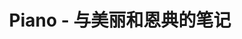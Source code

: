 ---
description: 记事本 app，手指长按有翻地效果。
layout: post
results:
- primaryGenreName: Productivity
  version: '1.03'
  genreIds:
  - '6007'
  - '6002'
  formattedPrice: 免费
  artworkUrl60: http://is4.mzstatic.com/image/thumb/Purple122/v4/e7/d0/f5/e7d0f5b5-72e2-bd8b-4d8f-220a9977181a/source/60x60bb.jpg
  minimumOsVersion: '10.0'
  appletvScreenshotUrls: &a []
  sellerName: changi kim
  supportedDevices:
  - iPad2Wifi-iPad2Wifi
  - iPad23G-iPad23G
  - iPhone4S-iPhone4S
  - iPadThirdGen-iPadThirdGen
  - iPadThirdGen4G-iPadThirdGen4G
  - iPhone5-iPhone5
  - iPodTouchFifthGen-iPodTouchFifthGen
  - iPadFourthGen-iPadFourthGen
  - iPadFourthGen4G-iPadFourthGen4G
  - iPadMini-iPadMini
  - iPadMini4G-iPadMini4G
  - iPhone5c-iPhone5c
  - iPhone5s-iPhone5s
  - iPadAir-iPadAir
  - iPadAirCellular-iPadAirCellular
  - iPadMiniRetina-iPadMiniRetina
  - iPadMiniRetinaCellular-iPadMiniRetinaCellular
  - iPhone6-iPhone6
  - iPhone6Plus-iPhone6Plus
  - iPadAir2-iPadAir2
  - iPadAir2Cellular-iPadAir2Cellular
  - iPadMini3-iPadMini3
  - iPadMini3Cellular-iPadMini3Cellular
  - iPodTouchSixthGen-iPodTouchSixthGen
  - iPhone6s-iPhone6s
  - iPhone6sPlus-iPhone6sPlus
  - iPadMini4-iPadMini4
  - iPadMini4Cellular-iPadMini4Cellular
  - iPadPro-iPadPro
  - iPadProCellular-iPadProCellular
  - iPadPro97-iPadPro97
  - iPadPro97Cellular-iPadPro97Cellular
  - iPhoneSE-iPhoneSE
  - iPhone7-iPhone7
  - iPhone7Plus-iPhone7Plus
  - iPad611-iPad611
  - iPad612-iPad612
  genres:
  - 效率
  - 工具
  currentVersionReleaseDate: '2017-04-04T17:29:41Z'
  trackName: Piano - 与美丽和恩典的笔记
  isVppDeviceBasedLicensingEnabled: true
  description: '“世上最美丽最快速的记事本”


    钢琴并不是新鲜事物。其区别只是在于美丽和快速。

    就像按下键盘一样，请演奏出您的想法。不知不觉您的记事本成了乐谱，使您的日常生活变得更加美丽。


    "功能说明"

    01, 钢琴效果

    按下效果按键后，用手指末端拖拉文字并编辑记事本。


    02. 单词橡皮擦

    打错字时，无需多次按下delete键，只要点击一次橡皮擦即可。


    03. 发送邮件

    请用邮件直接发送已编辑好的精美记事本 。




    ------ English Version ------


    -Note with Beauty and Grace-


    Piano is not a completely novel hi-tech gadget.

    The only difference is that it is with Beauty and Grace. "Play" your thoughts
    down, as you play the piano. Your thoughts will then turn into a music
    and enrich your day.


    "Specification"


    01. The "Piano" Effect

    Press the effect button first and then drag the texts you want to edit.


    02. The "Word-Eraser"

    To deal with typos, simply touch the Eraser once!

    (instead of pressing the Delete button over and over again)


    03. Sending E-mails

    Directly e-mail your thoughts, as you "played" with beauty and grace.'
  price: 0
  trackId: 1200863515
  releaseDate: '2017-02-07T20:08:12Z'
  advisories: *a
  screenshotUrls:
  - http://a3.mzstatic.com/us/r30/Purple122/v4/b1/da/4b/b1da4b8a-e304-a0a1-cce1-e2f312dbfd6b/screen696x696.jpeg
  - http://a2.mzstatic.com/us/r30/Purple122/v4/d0/3c/4d/d03c4d5a-04e6-166c-55e4-530964a14bfc/screen696x696.jpeg
  - http://a5.mzstatic.com/us/r30/Purple122/v4/91/3a/63/913a63f7-4f10-f3cb-6e2d-267ed4fd3436/screen696x696.jpeg
  - http://a4.mzstatic.com/us/r30/Purple111/v4/45/b2/8b/45b28b0b-b373-d19b-5d41-4f2a535b1b57/screen696x696.jpeg
  - http://a2.mzstatic.com/us/r30/Purple111/v4/fb/1a/eb/fb1aeb3e-772d-0909-ad58-5597d2ff948d/screen696x696.jpeg
  artistViewUrl: https://itunes.apple.com/cn/developer/changi-kim/id1200863514?uo=4
  primaryGenreId: 6007
  kind: software
  fileSizeBytes: '16619520'
  sellerUrl: https://m.facebook.com/OurLovePiano
  trackContentRating: 4+
  bundleId: com.WeLovePiano.Piano
  trackCensoredName: Piano - 与美丽和恩典的笔记
  contentAdvisoryRating: 4+
  isGameCenterEnabled: false
  artistName: changi kim
  languageCodesISO2A:
  - EN
  - FR
  - DE
  - ID
  - IT
  - JA
  - KO
  - PT
  - RU
  - ZH
  - ES
  - TH
  - ZH
  - VI
  releaseNotes: fix localization
  features:
  - iosUniversal
  wrapperType: software
  artworkUrl512: http://is4.mzstatic.com/image/thumb/Purple122/v4/e7/d0/f5/e7d0f5b5-72e2-bd8b-4d8f-220a9977181a/source/512x512bb.jpg
  artworkUrl100: http://is4.mzstatic.com/image/thumb/Purple122/v4/e7/d0/f5/e7d0f5b5-72e2-bd8b-4d8f-220a9977181a/source/100x100bb.jpg
  trackViewUrl: https://geo.itunes.apple.com/cn/app/piano-%E4%B8%8E%E7%BE%8E%E4%B8%BD%E5%92%8C%E6%81%A9%E5%85%B8%E7%9A%84%E7%AC%94%E8%AE%B0/id1200863515?mt=8&uo=4
  artistId: 1200863514
  currency: CNY
  ipadScreenshotUrls:
  - http://a5.mzstatic.com/us/r30/Purple122/v4/b6/04/42/b604427a-d81b-0a67-f937-2ee3e7afc75c/sc552x414.jpeg
  - http://a5.mzstatic.com/us/r30/Purple122/v4/bb/03/31/bb033128-bbdc-5aec-17d2-d8b1e722b4b5/sc552x414.jpeg
  - http://a2.mzstatic.com/us/r30/Purple82/v4/63/ff/47/63ff47a8-c7f5-0e66-86d1-150268d363d1/sc552x414.jpeg
  - http://a4.mzstatic.com/us/r30/Purple111/v4/26/e3/e0/26e3e092-6fb8-1ff2-4bae-b73a497a169b/sc552x414.jpeg
  - http://a5.mzstatic.com/us/r30/Purple111/v4/33/73/1e/33731ea2-72ac-26ab-6af9-08b26bb812af/sc552x414.jpeg
category: 效率
tags: tag1
resultCount: 1
title: Piano - 与美丽和恩典的笔记

---